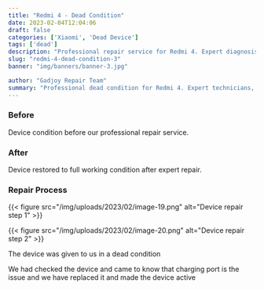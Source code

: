 ```yaml
---
title: "Redmi 4 - Dead Condition"
date: 2023-02-04T12:04:06
draft: false
categories: ['Xiaomi', 'Dead Device']
tags: ['dead']
description: "Professional repair service for Redmi 4. Expert diagnosis and quality repairs in Bangalore."
slug: "redmi-4-dead-condition-3"
banner: "img/banners/banner-3.jpg"

author: "Gadjoy Repair Team"
summary: "Professional dead condition for Redmi 4. Expert technicians, quality parts, warranty included."
---
```



### Before

Device condition before our professional repair service.

### After

Device restored to full working condition after expert repair.

### Repair Process

{{< figure src="/img/uploads/2023/02/image-19.png" alt="Device repair step 1" >}}

{{< figure src="/img/uploads/2023/02/image-20.png" alt="Device repair step 2" >}}


The device was given to us in a dead condition

We had checked the device and came to know that charging port is the issue and we have replaced it and made the device active